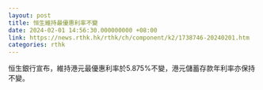 ```yaml
---
layout: post
title: 恒生維持最優惠利率不變
date: 2024-02-01 14:56:30.000000000 +08:00
link: https://news.rthk.hk/rthk/ch/component/k2/1738746-20240201.htm
categories: rthk
---
```


恒生銀行宣布，維持港元最優惠利率於5.875%不變，港元儲蓄存款年利率亦保持不變。
